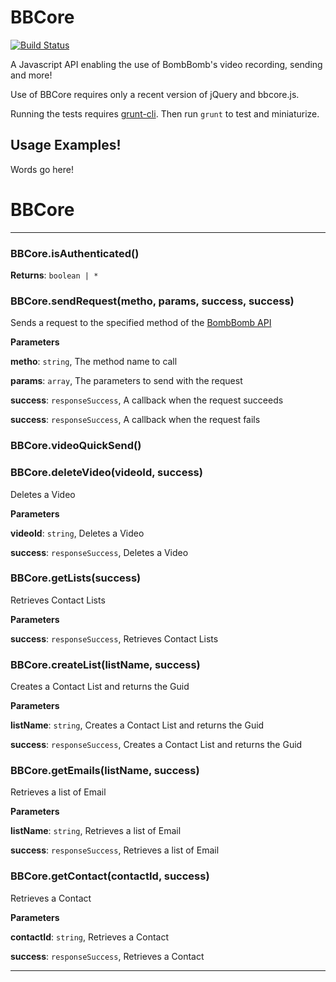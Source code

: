 # BBCore

[![Build Status](https://travis-ci.org/bombbomb/BBCore.svg?branch=master)](https://travis-ci.org/bombbomb/BBCore)

A Javascript API enabling the use of BombBomb's video recording, sending and more!

Use of BBCore requires only a recent version of jQuery and bbcore.js.

Running the tests requires [grunt-cli](https://github.com/gruntjs/grunt-cli). Then run `grunt` to test and miniaturize.
## Usage Examples!

Words go here!
# BBCore





* * *

### BBCore.isAuthenticated() 

**Returns**: `boolean | *`


### BBCore.sendRequest(metho, params, success, success) 

Sends a request to the specified method of the [BombBomb API](//bombbomb.com/api)

**Parameters**

**metho**: `string`, The method name to call

**params**: `array`, The parameters to send with the request

**success**: `responseSuccess`, A callback when the request succeeds

**success**: `responseSuccess`, A callback when the request fails



### BBCore.videoQuickSend() 



### BBCore.deleteVideo(videoId, success) 

Deletes a Video

**Parameters**

**videoId**: `string`, Deletes a Video

**success**: `responseSuccess`, Deletes a Video



### BBCore.getLists(success) 

Retrieves Contact Lists

**Parameters**

**success**: `responseSuccess`, Retrieves Contact Lists



### BBCore.createList(listName, success) 

Creates a Contact List and returns the Guid

**Parameters**

**listName**: `string`, Creates a Contact List and returns the Guid

**success**: `responseSuccess`, Creates a Contact List and returns the Guid



### BBCore.getEmails(listName, success) 

Retrieves a list of Email

**Parameters**

**listName**: `string`, Retrieves a list of Email

**success**: `responseSuccess`, Retrieves a list of Email



### BBCore.getContact(contactId, success) 

Retrieves a Contact

**Parameters**

**contactId**: `string`, Retrieves a Contact

**success**: `responseSuccess`, Retrieves a Contact




* * *










